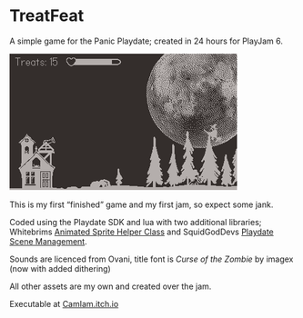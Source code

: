 # TreatFeat
A simple game for the Panic Playdate; created in 24 hours for PlayJam 6.

![alt text](https://github.com/cam-gits/TreatFeat/blob/main/Treat%20Feat.gif "Game Screenshot")

This is my first “finished” game and my first jam, so expect some jank.

Coded using the Playdate SDK and lua with two additional libraries; Whitebrims [Animated Sprite Helper Class](https://github.com/Whitebrim/AnimatedSprite) and SquidGodDevs [Playdate Scene Management](https://github.com/SquidGodDev/Playdate-Scene-Management).

Sounds are licenced from Ovani, title font is _Curse of the Zombie_ by imagex (now with added dithering)

All other assets are my own and created over the jam. 

Executable at [CamIam.itch.io](https://camiam.itch.io/treat-feat)
